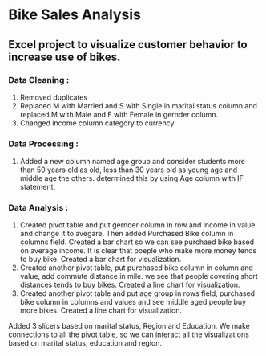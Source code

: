 # Bike Sales Analysis
## Excel project to visualize customer behavior to increase use of bikes.

### Data Cleaning :

1. Removed duplicates
2. Replaced M with Married and S with Single in marital status column and replaced M with Male and F with Female in gernder column.
3. Changed income column category to currency

### Data Processing :

1. Added a new column named age group and consider students more than 50 years old as old, less than 30 years old as young age and middle age
the others. determined this by using Age column with IF statement.

### Data Analysis : 

1. Created pivot table and put gernder column in row and income in value and change it to avegare. Then added Purchased Bike column in
columns field. Created a bar chart so we can see purchaed bike based on average income. It is clear that poeple who make more money
tends to buy bike. Created a bar chart for visualization.
2. Created another pivot table, put purchased bike column in column and value, add commute distance in mile. we see that people
covering short distances tends to buy bikes. Created a line chart for visualization.
3. Created another pivot table and put age group in rows field, purchased bike column in columns and values and see middle aged people buy
more bikes. Created a line chart for visualization.

Added 3 slicers based on marital status, Region and Education. We make connections to all the pivot table, so we 
can interact all the visualizations based on marital status, education and region.
